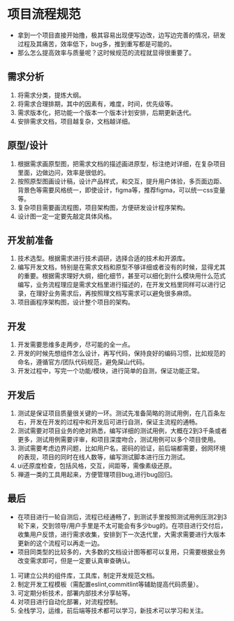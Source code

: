 # 项目流程规范

- 拿到一个项目直接开始撸，极其容易出现便写边改，边写边完善的情况，研发过程及其痛苦，效率低下，bug多，推到重写都是可能的。
- 那么怎么提高效率与质量呢？这时候规范的流程就显得很重要了。

## 需求分析

1. 将需求分类，提炼大纲。
2. 将需求合理排期，其中的因素有，难度，时间，优先级等。
3. 需求版本化，把功能一个版本一个版本计划安排，后期更新迭代。
4. 安排需求文档，项目越复杂，文档越详细。

## 原型/设计

1. 根据需求画原型图，把需求文档的描述画进原型，标注绝对详细，在复杂项目里面，边做边问，效率是很低的。
2. 按照原型图画设计稿，设计产品样式，和交互，提升用户体验，多页面边距、背景色等需要风格统一，即使设计，figma等，推荐figma，可以统一css变量等。
3. 复杂项目需要画流程图，项目架构图，方便研发设计程序架构。
4. 设计图一定一定要先敲定具体风格。

## 开发前准备

1. 技术选型。根据需求进行技术调研，选择合适的技术和开源库。
2. 编写开发文档，特别是在需求文档和原型不够详细或者没有的时候，显得尤其的重要。根据需求理好大纲，细化细节，甚至可以细化到什么模块用什么范式编写，业务流程理应是需求文档里进行描述的，在开发文档里同样可以进行记录，在理好业务需求后，再按照理文档写需求可以避免很多麻烦。
3. 项目画程序架构图，设计整个项目的架构。

## 开发

1. 开发需要思维多走两步，尽可能的全一点。
2. 开发的时候先想组件怎么设计，再写代码，保持良好的编码习惯，比如规范的命名，遵循官方/团队代码规范，避免屎山代码。
3. 开发过程中，写完一个功能/模块，进行简单的自测，保证功能正常。

## 开发后

1. 测试是保证项目质量很关键的一环。测试先准备简略的测试用例，在几百条左右，开发在开发的过程中和开发后可进行自测，保证主流程的通畅。
2. 测试需要对项目业务的绝对熟悉，编写详细的测试用例，大概在2到3千条或者更多，测试用例需要评审，和项目深度吻合，测试用例可以多个项目使用。
3. 测试需要考虑边界问题，比如用户名，密码的验证，前后端都需要，弱网环境的表现，项目的同时在线人数等，编写测试脚本进行压力测试。
4. ui还原度检查，包括风格，交互，间距等，需像素级还原。
5. 禅道一类的工具用起来，方便管理项目bug,进行bug回归。

## 最后

- 在项目进行一轮自测后，流程已经通畅了，到测试手里按照测试用例压测2到3轮下来，交到领导/用户手里是不太可能会有多少bug的。在项目进行交付后，收集用户反馈，进行需求收集，安排到下一次迭代里，大需求需要进行大版本更新的这个流程可以再走一边。
- 项目同类型的比较多的，大多数的文档设计图等都可以复用，只需要根据业务改变需求即可，但是一定要认真审查确认。

1. 可建立公共的组件库，工具库，制定开发规范文档。
2. 制定开发工程模板（需配置eslint,commitlint等辅助提高代码质量）。
3. 可定期分析技术，部署内部技术分享帖等。
4. 对项目进行自动化部署，对流程控制。
5. 全栈学习，运维，前后端等技术都可以学习，新技术可以学习和关注。
